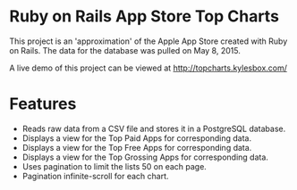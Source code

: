 # Ruby on Rails App Store Top Charts

This project is an 'approximation' of the Apple App Store created with Ruby on Rails. The data for the database was pulled on May 8, 2015.

A live demo of this project can be viewed at http://topcharts.kylesbox.com/

# Features
- Reads raw data from a CSV file and stores it in a PostgreSQL database.
- Displays a view for the Top Paid Apps for corresponding data.
- Displays a view for the Top Free Apps for corresponding data.
- Displays a view for the Top Grossing Apps for corresponding data.
- Uses pagination to limit the lists 50 on each page.
- Pagination infinite-scroll for each chart.
